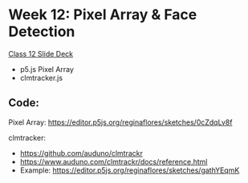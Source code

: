 
# Week 12: Pixel Array & Face Detection



[Class 12 Slide Deck](https://docs.google.com/presentation/d/1-swjZdTm_15FgJJIGO5BWStfF1eYVGYat6Q-uYGT2g4/edit#slide=id.p)

* p5.js Pixel Array
* clmtracker.js

## Code:

Pixel Array:
https://editor.p5js.org/reginaflores/sketches/0cZdqLv8f

clmtracker:
* https://github.com/auduno/clmtrackr
* https://www.auduno.com/clmtrackr/docs/reference.html
* Example: https://editor.p5js.org/reginaflores/sketches/gathYEqmK